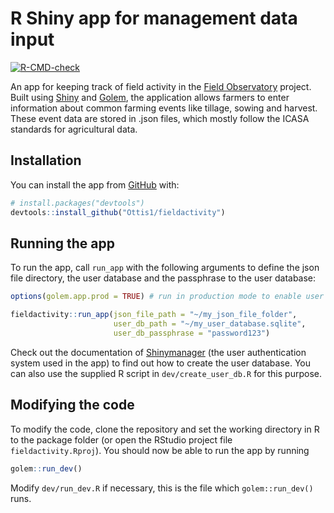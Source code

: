 # R Shiny app for management data input

<!-- badges: start -->

[![R-CMD-check](https://github.com/Ottis1/fieldactivity/workflows/R-CMD-check/badge.svg)](https://github.com/Ottis1/fieldactivity/actions)
<!-- badges: end -->

An app for keeping track of field activity in the [Field
Observatory](https://www.fieldobservatory.org) project. Built using
[Shiny](http://shiny.rstudio.com/) and
[Golem](https://thinkr-open.github.io/golem/), the application allows
farmers to enter information about common farming events like tillage,
sowing and harvest. These event data are stored in .json files, which
mostly follow the ICASA standards for agricultural
data.

## Installation

<!-- You can install the released version of fieldactivity from [CRAN](https://CRAN.R-project.org) with:

``` r
install.packages("fieldactivity")
``` 
-->

You can install the app from [GitHub](https://github.com/) with:

``` r
# install.packages("devtools")
devtools::install_github("Ottis1/fieldactivity")
```

## Running the app

To run the app, call `run_app` with the following arguments to define
the json file directory, the user database and the passphrase to the
user
database:

``` r
options(golem.app.prod = TRUE) # run in production mode to enable user authentication

fieldactivity::run_app(json_file_path = "~/my_json_file_folder", 
                       user_db_path = "~/my_user_database.sqlite",
                       user_db_passphrase = "password123")
```

Check out the documentation of
[Shinymanager](https://datastorm-open.github.io/shinymanager/) (the user
authentication system used in the app) to find out how to create the
user database. You can also use the supplied R script in
`dev/create_user_db.R` for this purpose.

## Modifying the code

To modify the code, clone the repository and set the working directory
in R to the package folder (or open the RStudio project file
`fieldactivity.Rproj`). You should now be able to run the app by running

``` r
golem::run_dev()
```

Modify `dev/run_dev.R` if necessary, this is the file which
`golem::run_dev()` runs.
